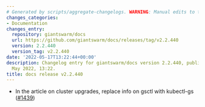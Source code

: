 ```yaml
---
# Generated by scripts/aggregate-changelogs. WARNING: Manual edits to this files will be overwritten.
changes_categories:
- Documentation
changes_entry:
  repository: giantswarm/docs
  url: https://github.com/giantswarm/docs/releases/tag/v2.2.440
  version: 2.2.440
  version_tag: v2.2.440
date: '2022-05-17T13:22:44+00:00'
description: Changelog entry for giantswarm/docs version 2.2.440, published on 17
  May 2022, 13:22.
title: docs release v2.2.440
---
```


- In the article on cluster upgrades, replace info on gsctl with kubectl-gs ([#1439](https://github.com/giantswarm/docs/pull/1439))
